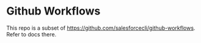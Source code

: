 # Github Workflows

This repo is a subset of https://github.com/salesforcecli/github-workflows. Refer to docs there.
